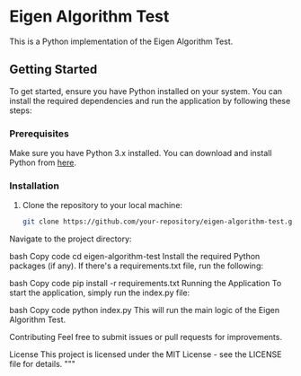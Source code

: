 # Eigen Algorithm Test

This is a Python implementation of the Eigen Algorithm Test.

## Getting Started

To get started, ensure you have Python installed on your system. You can install the required dependencies and run the application by following these steps:

### Prerequisites

Make sure you have Python 3.x installed. You can download and install Python from [here](https://www.python.org/downloads/).

### Installation

1. Clone the repository to your local machine:

   ```bash
   git clone https://github.com/your-repository/eigen-algorithm-test.git
Navigate to the project directory:

bash
Copy code
cd eigen-algorithm-test
Install the required Python packages (if any). If there's a requirements.txt file, run the following:

bash
Copy code
pip install -r requirements.txt
Running the Application
To start the application, simply run the index.py file:

bash
Copy code
python index.py
This will run the main logic of the Eigen Algorithm Test.

Contributing
Feel free to submit issues or pull requests for improvements.

License
This project is licensed under the MIT License - see the LICENSE file for details. """
